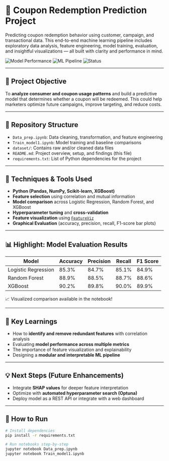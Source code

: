 # 🧠 Coupon Redemption Prediction Project

Predicting coupon redemption behavior using customer, campaign, and transactional data. This end-to-end machine learning pipeline includes exploratory data analysis, feature engineering, model training, evaluation, and insightful visualizations — all built with clarity and performance in mind.

![Model Performance](https://img.shields.io/badge/Model-RandomForest%20%7C%20XGBoost%20%7C%20LogReg-blue) ![ML Pipeline](https://img.shields.io/badge/Pipeline-Full%20ML%20Workflow-brightgreen) ![Status](https://img.shields.io/badge/Status-Completed-success)

---

## 🚀 Project Objective

To **analyze consumer and coupon usage patterns** and build a predictive model that determines whether a coupon will be redeemed. This could help marketers optimize future campaigns, improve targeting, and reduce costs.

---

## 📁 Repository Structure

*   `Data_prep.ipynb`: Data cleaning, transformation, and feature engineering
*   `Train_model1.ipynb`: Model training and baseline comparisons
*   `dataset/`: Contains raw and/or cleaned data files 
*   `README.md`: Project overview, setup, and findings (this file)
*   `requirements.txt`: List of Python dependencies for the project

---

## 🧱 Techniques & Tools Used

- **Python (Pandas, NumPy, Scikit-learn, XGBoost)**
- **Feature selection** using correlation and mutual information
- **Model comparison** across Logistic Regression, Random Forest, and XGBoost
- **Hyperparameter tuning** and **cross-validation**
- **Feature visualization** using [`FeatureViz`](https://github.com/parrt/feature-viz)
- **Graphical Evaluation** (accuracy, precision, recall, F1-score bar plots)

---

## 📊 Highlight: Model Evaluation Results

| Model               | Accuracy | Precision | Recall | F1 Score |
|--------------------|----------|-----------|--------|----------|
| Logistic Regression| 85.3%    | 84.7%     | 85.1%  | 84.9%    |
| Random Forest       | 88.9%    | 88.5%     | 88.7%  | 88.6%    |
| XGBoost             | 90.2%    | 89.8%     | 90.0%  | 89.9%    |

📈 Visualized comparison available in the notebook!

---

## 🧠 Key Learnings

- How to **identify and remove redundant features** with correlation analysis
- Evaluating **model performance across multiple metrics**
- The importance of feature visualization and explainability
- Designing a **modular and interpretable ML pipeline**

---

## 💡 Next Steps (Future Enhancements)

- Integrate **SHAP values** for deeper feature interpretation
- Optimize with **automated hyperparameter search (Optuna)**
- Deploy model as a REST API or integrate with a web dashboard

---

## 📌 How to Run

```bash
# Install dependencies
pip install -r requirements.txt

# Run notebooks step-by-step
jupyter notebook Data_prep.ipynb
jupyter notebook Train_model1.ipynb

